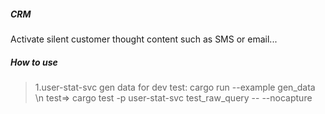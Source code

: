##### CRM
Activate silent customer thought content such as SMS or email...


##### How to use
> 1.user-stat-svc
>    gen data for dev test:  cargo run --example gen_data \n
>    test=> cargo test -p user-stat-svc test_raw_query -- --nocapture
